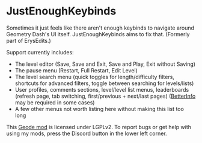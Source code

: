 # JustEnoughKeybinds
Sometimes it just feels like there aren't enough keybinds to navigate around Geometry Dash's UI itself. JustEnoughKeybinds aims to fix that. (Formerly part of ErysEdits.)

Support currently includes:
- The level editor (Save, Save and Exit, Save and Play, Exit without Saving)
- The pause menu (Restart, Full Restart, Edit Level)
- The level search menu (quick toggles for length/difficulty filters, shortcuts for advanced filters, toggle between searching for levels/lists)
- User profiles, comments sections, level/level list menus, leaderboards (refresh page, tab switching, first/previous + next/last pages) <cy>([BetterInfo](mod:cvolton.betterinfo) may be required in some cases)</c>
- A few other menus not worth listing here without making this list too long

This [Geode mod](https://geode-sdk.org) is licensed under LGPLv2. To report bugs or get help with using my mods, press the Discord button in the lower left corner.